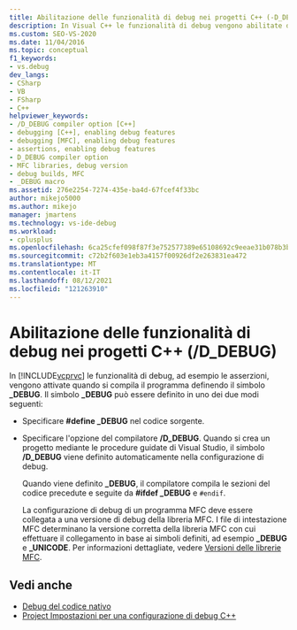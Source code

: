 ```yaml
---
title: Abilitazione delle funzionalità di debug nei progetti C++ (-D_DEBUG) | Microsoft Docs
description: In Visual C++ le funzionalità di debug vengono abilitate definendo _DEBUG. Informazioni su come eseguire questa operazione e su come collegare un programma MFC per eseguirne il debug.
ms.custom: SEO-VS-2020
ms.date: 11/04/2016
ms.topic: conceptual
f1_keywords:
- vs.debug
dev_langs:
- CSharp
- VB
- FSharp
- C++
helpviewer_keywords:
- /D_DEBUG compiler option [C++]
- debugging [C++], enabling debug features
- debugging [MFC], enabling debug features
- assertions, enabling debug features
- D_DEBUG compiler option
- MFC libraries, debug version
- debug builds, MFC
- _DEBUG macro
ms.assetid: 276e2254-7274-435e-ba4d-67fcef4f33bc
author: mikejo5000
ms.author: mikejo
manager: jmartens
ms.technology: vs-ide-debug
ms.workload:
- cplusplus
ms.openlocfilehash: 6ca25cfef098f87f3e752577389e65108692c9eeae31b078b3b4657b7df15f1b
ms.sourcegitcommit: c72b2f603e1eb3a4157f00926df2e263831ea472
ms.translationtype: MT
ms.contentlocale: it-IT
ms.lasthandoff: 08/12/2021
ms.locfileid: "121263910"
---
```

# <a name="enabling-debug-features-in-c-projects-d_debug"></a>Abilitazione delle funzionalità di debug nei progetti C++ (/D_DEBUG)
In [!INCLUDE[vcprvc](../code-quality/includes/vcprvc_md.md)] le funzionalità di debug, ad esempio le asserzioni, vengono attivate quando si compila il programma definendo il simbolo **_DEBUG**. Il simbolo **_DEBUG** può essere definito in uno dei due modi seguenti:

- Specificare **#define _DEBUG** nel codice sorgente.

- Specificare l'opzione del compilatore **/D_DEBUG**. Quando si crea un progetto mediante le procedure guidate di Visual Studio, il simbolo **/D_DEBUG** viene definito automaticamente nella configurazione di debug.

  Quando viene definito **_DEBUG**, il compilatore compila le sezioni del codice precedute e seguite da **#ifdef _DEBUG** e `#endif`.

  La configurazione di debug di un programma MFC deve essere collegata a una versione di debug della libreria MFC. I file di intestazione MFC determinano la versione corretta della libreria MFC con cui effettuare il collegamento in base ai simboli definiti, ad esempio **_DEBUG** e **_UNICODE**. Per informazioni dettagliate, vedere [Versioni delle librerie MFC](/cpp/mfc/mfc-library-versions).

## <a name="see-also"></a>Vedi anche
- [Debug del codice nativo](../debugger/debugging-native-code.md)
- [Project Impostazioni per una configurazione di debug C++](../debugger/project-settings-for-a-cpp-debug-configuration.md)